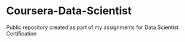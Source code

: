 # Coursera-Data-Scientist
Public repository created as part of my assignments for Data Scientist Certification
